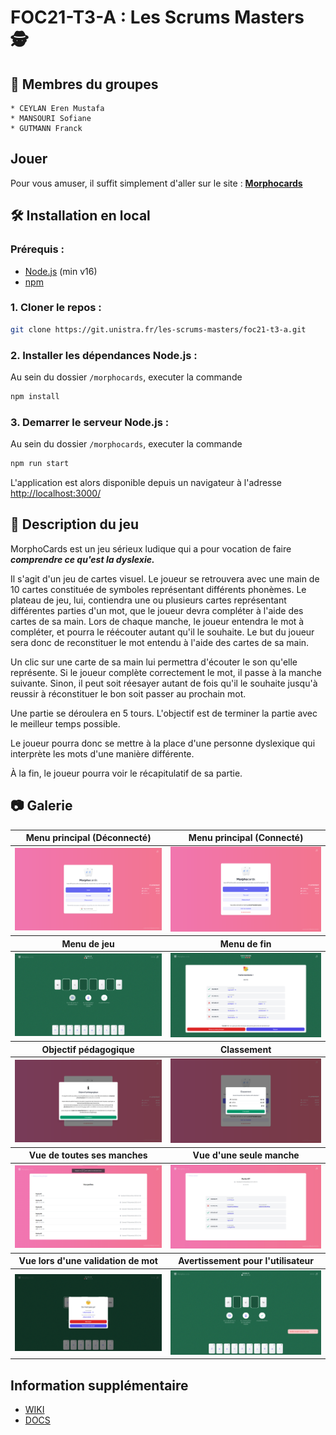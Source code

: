 # FOC21-T3-A : Les Scrums Masters 🕵️

## **👨 Membres du groupes**

    * CEYLAN Eren Mustafa
    * MANSOURI Sofiane
    * GUTMANN Franck

## **Jouer**

Pour vous amuser, il suffit simplement d'aller sur le site : **[Morphocards](http://morphocards.franck-g.fr/)**


## **🛠️ Installation en local**

### **Prérequis :**

- [Node.js](https://nodejs.org/) (min v16)
- [npm](http://www.npmjs.com)

### **1. Cloner le repos :**

```bash
git clone https://git.unistra.fr/les-scrums-masters/foc21-t3-a.git
```

### **2. Installer les dépendances Node.js :**

Au sein du dossier `/morphocards`, executer la commande
```bash
npm install
```

### **3. Demarrer le serveur Node.js :**

Au sein du dossier `/morphocards`, executer la commande
```bash
npm run start
```

L'application est alors disponible depuis un navigateur à l'adresse [http://localhost:3000/](http://localhost:3000/)


## **📃 Description du jeu**

MorphoCards est un jeu sérieux ludique qui a pour vocation de faire ***comprendre ce qu'est la dyslexie.***


Il s'agit d'un jeu de cartes visuel. Le joueur se retrouvera avec une main de 10 cartes constituée de symboles représentant différents phonèmes. Le plateau de jeu, lui, contiendra une ou plusieurs cartes représentant différentes parties d'un mot, que le joueur devra compléter à l'aide des cartes de sa main. Lors de chaque manche, le joueur entendra le mot à compléter, et pourra le réécouter autant qu'il le souhaite. Le but du joueur sera donc de reconstituer le mot entendu à l'aide des cartes de sa main.

Un clic sur une carte de sa main lui permettra d'écouter le son qu'elle représente. Si le joueur complète correctement le mot, il passe à la manche suivante. Sinon, il peut soit réesayer autant de fois qu'il le souhaite jusqu'à reussir à réconstituer le bon soit passer au prochain mot.

Une partie se déroulera en 5 tours. L'objectif est de terminer la partie avec le meilleur temps possible.

Le joueur pourra donc se mettre à la place d'une personne dyslexique qui interprète les mots d'une manière différente.

À la fin, le joueur pourra voir le récapitulatif de sa partie.


## **📷 Galerie**

<table>
    <thead>
        <tr>
            <th>Menu principal (Déconnecté)</th>
            <th>Menu principal (Connecté)</th>
        </tr>
    </thead>
    <tbody>
        <tr>
            <td><img target="_blank" alt="Menu principal Déconnecté" src="./images/MainMenu.png"/></td>
            <td><img target="_blank" alt="Menu principal Connecté" src="./images/UserLoginView.png"></td>
        </tr>
    </tbody>
     <thead>
        <tr>
            <th>Menu de jeu</th>
            <th>Menu de fin</th>
        </tr>
    </thead>
    <tbody>
        <tr>
            <td><img target="_blank" alt="Menu de jeu" src="./images/GameView.png"></td>
            <td><img target="_blank" alt="Menu de fin" src="./images/EndView.png"></td>
        </tr>
    </tbody>
    <thead>
        <tr>
            <th>Objectif pédagogique</th>
            <th>Classement</th>
        </tr>
    </thead>
    <tbody>
        <tr>
            <td><img target="_blank" alt="Objectif pédagogique" src="./images/InfoView.png" /></td>
            <td><img target="_blank"  alt="Classement"src="./images/LeaderBoardView.png" /></td>
        </tr>
    </tbody>
    <thead>
        <tr>
            <th>Vue de toutes ses manches</th>
            <th>Vue d'une seule manche</th>
        </tr>
    </thead>
    <tbody>
        <tr>
            <td><img target="_blank" alt="Vue de toutes ses manches" src="./images/RoundsView.png" /></td>
            <td><img target="_blank"  alt="Vue d'une seule manche"src="./images/RoundView.png" /></td>
        </tr>
    </tbody>
    <thead>
        <tr>
            <th>Vue lors d'une validation de mot</th>
            <th>Avertissement pour l'utilisateur</th>
        </tr>
    </thead>
    <tbody>
        <tr>
            <td><img target="_blank" alt="Vue de toutes ses manches" src="./images/ResultModal.png" /></td>
            <td><img target="_blank"  alt="Vue d'une seule manche"src="./images/ErrorView.png" /></td>
        </tr>
    </tbody>
</table>



## Information supplémentaire
-  [WIKI](https://git.unistra.fr/les-scrums-masters/foc21-t3-a/-/wikis/home)
- [DOCS](http://morphocards-docs.franck-g.fr/)
